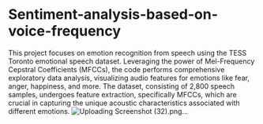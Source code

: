 # Sentiment-analysis-based-on-voice-frequency

This project focuses on emotion recognition from speech using the TESS Toronto emotional speech dataset. Leveraging the power of Mel-Frequency Cepstral Coefficients (MFCCs), the code performs comprehensive exploratory data analysis, visualizing audio features for emotions like fear, anger, happiness, and more. The dataset, consisting of 2,800 speech samples, undergoes feature extraction, specifically MFCCs, which are crucial in capturing the unique acoustic characteristics associated with different emotions.
![Uploading Screenshot (32).png…]()
